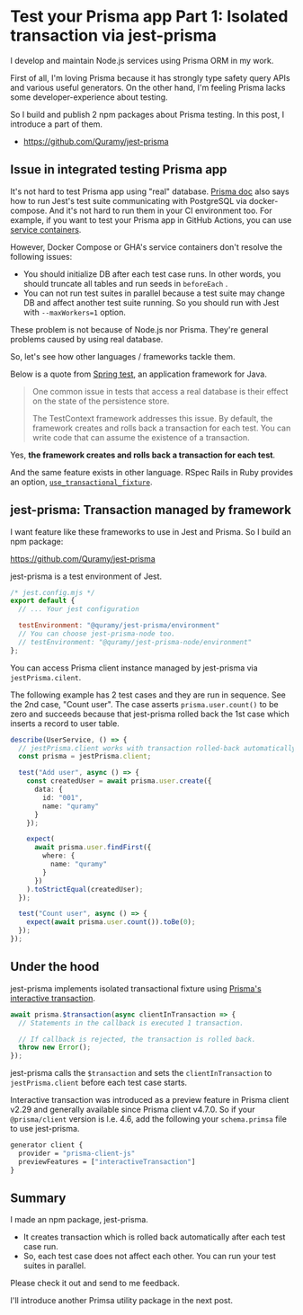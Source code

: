 # Test your Prisma app Part 1: Isolated transaction via jest-prisma

I develop and maintain Node.js services using Prisma ORM in my work.

First of all, I'm loving Prisma because it has strongly type safety query APIs and various useful generators.
On the other hand, I'm feeling Prisma lacks some developer-experience about testing.

So I build and publish 2 npm packages about Prisma testing. In this post, I introduce a part of them.

- https://github.com/Quramy/jest-prisma

## Issue in integrated testing Prisma app

It's not hard to test Prisma app using "real" database.
[Prisma doc](https://www.prisma.io/docs/guides/testing/integration-testing) also says how to run Jest's test suite communicating with PostgreSQL via docker-compose.
And it's not hard to run them in your CI environment too.
For example, if you want to test your Prisma app in GitHub Actions, you can use [service containers](https://docs.github.com/en/actions/using-containerized-services/about-service-containers#example-mapping-redis-ports).

However, Docker Compose or GHA's service containers don't resolve the following issues:

- You should initialize DB after each test case runs. In other words, you should truncate all tables and run seeds in `beforeEach` .
- You can not run test suites in parallel because a test suite may change DB and affect another test suite running. So you should run with Jest with `--maxWorkers=1` option.

These problem is not because of Node.js nor Prisma. They're general problems caused by using real database.

So, let's see how other languages / frameworks tackle them.

Below is a quote from [Spring test](https://docs.spring.io/spring-framework/docs/current/reference/html/testing.html#testing-tx), an application framework for Java.

> One common issue in tests that access a real database is their effect on the state of the persistence store.
>
> The TestContext framework addresses this issue. By default, the framework creates and rolls back a transaction for each test. You can write code that can assume the existence of a transaction.

Yes, **the framework creates and rolls back a transaction for each test**.

And the same feature exists in other language. RSpec Rails in Ruby provides an option, [`use_transactional_fixture`](https://relishapp.com/rspec/rspec-rails/docs/transactions).

## jest-prisma: Transaction managed by framework

I want feature like these frameworks to use in Jest and Prisma. So I build an npm package:

https://github.com/Quramy/jest-prisma

jest-prisma is a test environment of Jest.

```js
/* jest.config.mjs */
export default {
  // ... Your jest configuration

  testEnvironment: "@quramy/jest-prisma/environment"
  // You can choose jest-prisma-node too.
  // testEnvironment: "@quramy/jest-prisma-node/environment"
};
```

You can access Prisma client instance managed by jest-prisma via `jestPrisma.cilent`.

The following example has 2 test cases and they are run in sequence. See the 2nd case, "Count user".
The case asserts `prisma.user.count()` to be zero and succeeds because that jest-prisma rolled back the 1st case which inserts a record to user table.

```ts
describe(UserService, () => {
  // jestPrisma.client works with transaction rolled-back automatically after each test case end.
  const prisma = jestPrisma.client;

  test("Add user", async () => {
    const createdUser = await prisma.user.create({
      data: {
        id: "001",
        name: "quramy"
      }
    });

    expect(
      await prisma.user.findFirst({
        where: {
          name: "quramy"
        }
      })
    ).toStrictEqual(createdUser);
  });

  test("Count user", async () => {
    expect(await prisma.user.count()).toBe(0);
  });
});
```

## Under the hood

jest-prisma implements isolated transactional fixture using [Prisma's interactive transaction](https://www.prisma.io/docs/concepts/components/prisma-client/transactions#interactive-transactions).

```ts
await prisma.$transaction(async clientInTransaction => {
  // Statements in the callback is executed 1 transaction.

  // If callback is rejected, the transaction is rolled back.
  throw new Error();
});
```

jest-prisma calls the `$transaction` and sets the `clientInTransaction` to `jestPrisma.client` before each test case starts.

Interactive transaction was introduced as a preview feature in Prisma client v2.29 and generally available since Prisma client v4.7.0.
So if your `@prisma/client` version is l.e. 4.6, add the following your `schema.primsa` file to use jest-prisma.

```graphql
generator client {
  provider = "prisma-client-js"
  previewFeatures = ["interactiveTransaction"]
}
```

## Summary

I made an npm package, jest-prisma.

- It creates transaction which is rolled back automatically after each test case run.
- So, each test case does not affect each other. You can run your test suites in parallel.

Please check it out and send to me feedback.

I'll introduce another Primsa utility package in the next post.

